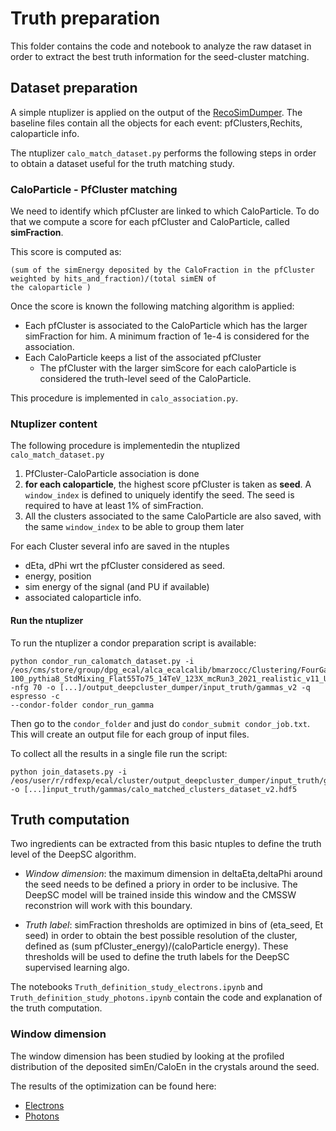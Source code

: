 # Truth preparation

This folder contains the code and notebook to analyze the raw dataset in order to extract the best truth information for
the seed-cluster matching. 

## Dataset preparation

A simple ntuplizer is applied on the output of the [RecoSimDumper](https://github.com/bmarzocc/RecoSimStudies).
The baseline files contain all the objects for each event: pfClusters,Rechits, caloparticle info. 

The ntuplizer `calo_match_dataset.py` performs the following steps in order to obtain a dataset useful for the truth
matching study. 

### CaloParticle - PfCluster matching

We need to identify which pfCluster are linked to which CaloParticle. To do that we compute a score for each pfCluster
and CaloParticle, called **simFraction**. 

This score is computed as:

    (sum of the simEnergy deposited by the CaloFraction in the pfCluster weighted by hits_and_fraction)/(total simEN of
    the caloparticle )

Once the score is known the following matching algorithm is applied: 
- Each pfCluster is associated to the CaloParticle which has the larger simFraction for him. A minimum fraction of 1e-4
  is considered for the association. 
- Each CaloParticle keeps a list of the associated pfCluster 
  - The pfCluster with the larger simScore for each caloParticle is considered the truth-level seed of the CaloParticle. 

This procedure is implemented in `calo_association.py`.

### Ntuplizer content

The following procedure is implementedin the ntuplized `calo_match_dataset.py`

1. PfCluster-CaloParticle association is done
2. **for each caloparticle**, the highest score pfCluster is taken as **seed**.  A `window_index` is defined to
    uniquely identify the seed.  The seed is required to have at least 1% of simFraction. 
3. All the clusters associated to the same CaloParticle are also saved, with the same `window_index` to be able to
    group them later


For each Cluster several info are saved in the ntuples
- dEta, dPhi wrt the pfCluster considered as seed. 
- energy, position
- sim energy of the signal (and PU if available)
- associated caloparticle info. 

#### Run the ntuplizer

To run the ntuplizer a condor preparation script is available: 

    python condor_run_calomatch_dataset.py -i
    /eos/cms/store/group/dpg_ecal/alca_ecalcalib/bmarzocc/Clustering/FourGammasGunPt1-100_pythia8_StdMixing_Flat55To75_14TeV_123X_mcRun3_2021_realistic_v11_UL18_pfRechitThres_Dumper_DeepSC_AlgoA_125X_bugFix/
    -nfg 70 -o [...]/output_deepcluster_dumper/input_truth/gammas_v2 -q espresso -c
    --condor-folder condor_run_gamma
    
Then go to the `condor_folder` and just do `condor_submit condor_job.txt`. 
This will create an output file for each group of input files. 

To collect all the results in a single file run the script: 

    python join_datasets.py -i /eos/user/r/rdfexp/ecal/cluster/output_deepcluster_dumper/input_truth/gammas_v2  -o [...]input_truth/gammas/calo_matched_clusters_dataset_v2.hdf5


## Truth computation

Two ingredients can be extracted from this basic ntuples to define the truth level of the DeepSC algorithm. 

- *Window dimension*:  the maximum dimension in deltaEta,deltaPhi around the seed needs to be defined a priory in order
  to be inclusive. The DeepSC model will be trained inside this window and the CMSSW reconstrion will work with this
  boundary. 

- *Truth label*:  simFraction thresholds are optimized in bins of (eta_seed, Et seed) in order to obtain the best
  possible resolution of the cluster, defined as (sum pfCluster_energy)/(caloParticle energy).
  These thresholds will be used to define the truth labels for the DeepSC supervised learning algo. 
  
The notebooks `Truth_definition_study_electrons.ipynb` and `Truth_definition_study_photons.ipynb` contain the code and
explanation of the truth computation. 

### Window dimension

The window dimension has been studied by looking at the profiled distribution of the deposited simEn/CaloEn in the
crystals around the seed. 

The results of the optimization can be found here:
- [Electrons](https://dvalsecc.web.cern.ch/ECAL/Clustering/DeepCluster/validation_sim_truth/V2/simfraction_electron/windows_simEn_ov_caloEn/)
- [Photons](https://dvalsecc.web.cern.ch/ECAL/Clustering/DeepCluster/validation_sim_truth/V2/simfraction_photon/windows_simEn_ov_caloEn/)
